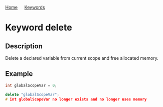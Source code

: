 [Home](https://puckowski.github.io/concert/) <span>&emsp;</span> [Keywords](https://puckowski.github.io/concert/keywords.html)

# Keyword delete

## Description

Delete a declared variable from current scope and free allocated memory.

## Example

```cpp
int globalScopeVar = 0;

delete "globalScopeVar";
# int globalScopeVar no longer exists and no longer uses memory
```
